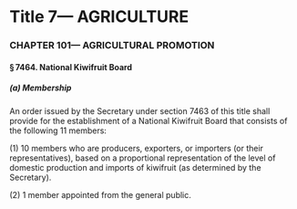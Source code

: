 
# Title 7— AGRICULTURE
### CHAPTER 101— AGRICULTURAL PROMOTION
#### § 7464. National Kiwifruit Board
##### (a) Membership

An order issued by the Secretary under section 7463 of this title shall provide for the establishment of a National Kiwifruit Board that consists of the following 11 members:

(1) 10 members who are producers, exporters, or importers (or their representatives), based on a proportional representation of the level of domestic production and imports of kiwifruit (as determined by the Secretary).

(2) 1 member appointed from the general public.
